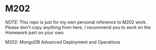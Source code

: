 M202
====
*NOTE:* This repo is just for my own personal reference to M202 work. Please don't copy anything from here, I recommend you to work on the Homework part on your own. 

M202: MongoDB Advanced Deployment and Operations
